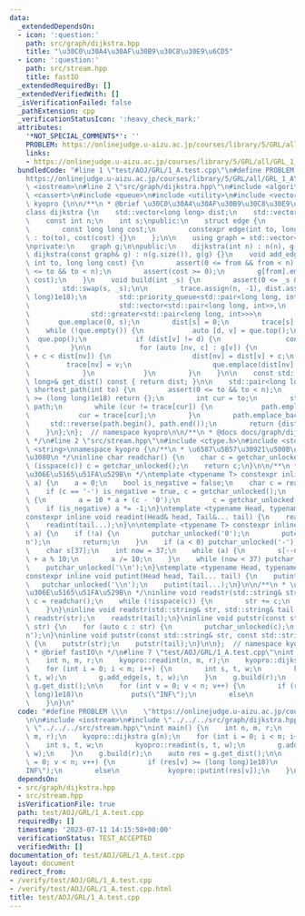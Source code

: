 ```yaml
---
data:
  _extendedDependsOn:
  - icon: ':question:'
    path: src/graph/dijkstra.hpp
    title: "\u30C0\u30A4\u30AF\u30B9\u30C8\u30E9\u6CD5"
  - icon: ':question:'
    path: src/stream.hpp
    title: fastIO
  _extendedRequiredBy: []
  _extendedVerifiedWith: []
  _isVerificationFailed: false
  _pathExtension: cpp
  _verificationStatusIcon: ':heavy_check_mark:'
  attributes:
    '*NOT_SPECIAL_COMMENTS*': ''
    PROBLEM: https://onlinejudge.u-aizu.ac.jp/courses/library/5/GRL/all/GRL_1_A
    links:
    - https://onlinejudge.u-aizu.ac.jp/courses/library/5/GRL/all/GRL_1_A
  bundledCode: "#line 1 \"test/AOJ/GRL/1_A.test.cpp\"\n#define PROBLEM \\\n    \"\
    https://onlinejudge.u-aizu.ac.jp/courses/library/5/GRL/all/GRL_1_A\"\n\n#include\
    \ <iostream>\n#line 2 \"src/graph/dijkstra.hpp\"\n#include <algorithm>\n#include\
    \ <cassert>\n#include <queue>\n#include <utility>\n#include <vector>\nnamespace\
    \ kyopro {\n\n/**\n * @brief \u30C0\u30A4\u30AF\u30B9\u30C8\u30E9\u6CD5\n */\n\
    class dijkstra {\n    std::vector<long long> dist;\n    std::vector<int> trace;\n\
    \    const int n;\n    int s;\npublic:\n    struct edge {\n        const int to;\n\
    \        const long long cost;\n        constexpr edge(int to, long long cost)\
    \ : to(to), cost(cost) {}\n    };\n\n    using graph = std::vector<std::vector<edge>>;\n\
    \nprivate:\n    graph g;\n\npublic:\n    dijkstra(int n) : n(n), g(n) {}\n   \
    \ dijkstra(const graph& g) : n(g.size()), g(g) {}\n    void add_edge(int from,\
    \ int to, long long cost) {\n        assert(0 <= from && from < n);\n        assert(0\
    \ <= to && to < n);\n        assert(cost >= 0);\n        g[from].emplace_back(to,\
    \ cost);\n    }\n    void build(int _s) {\n        assert(0 <= _s && _s < n);\n\
    \        std::swap(s, _s);\n\n        trace.assign(n, -1), dist.assign(n, (long\
    \ long)1e18);\n        std::priority_queue<std::pair<long long, int>,\n      \
    \                      std::vector<std::pair<long long, int>>,\n             \
    \               std::greater<std::pair<long long, int>>>\n            que;\n \
    \       que.emplace(0, s);\n        dist[s] = 0;\n        trace[s] = s;\n    \
    \    while (!que.empty()) {\n            auto [d, v] = que.top();\n          \
    \  que.pop();\n            if (dist[v] != d) {\n                continue;\n  \
    \          }\n\n            for (auto [nv, c] : g[v]) {\n                if (dist[v]\
    \ + c < dist[nv]) {\n                    dist[nv] = dist[v] + c;\n           \
    \         trace[nv] = v;\n                    que.emplace(dist[nv], nv);\n   \
    \             }\n            }\n        }\n    }\n\n    const std::vector<long\
    \ long>& get_dist() const { return dist; }\n\n    std::pair<long long, std::vector<int>>\
    \ shortest_path(int to) {\n        assert(0 <= to && to < n);\n        if (dist[to]\
    \ >= (long long)1e18) return {};\n        int cur = to;\n        std::vector<int>\
    \ path;\n        while (cur != trace[cur]) {\n            path.emplace_back(cur);\n\
    \            cur = trace[cur];\n        }\n        path.emplace_back(s);\n   \
    \     std::reverse(path.begin(), path.end());\n        return {dist[to], path};\n\
    \    }\n};\n};  // namespace kyopro\n\n/**\n * @docs docs/graph/dijkstra.md\n\
    \ */\n#line 2 \"src/stream.hpp\"\n#include <ctype.h>\n#include <stdio.h>\n#include\
    \ <string>\nnamespace kyopro {\n/**\n * \u6587\u5B57\u30921\u500B\u8AAD\u307F\u8FBC\
    \u3080\n */\ninline char readchar() {\n    char c = getchar_unlocked();\n    while\
    \ (isspace(c)) c = getchar_unlocked();\n    return c;\n}\n\n/**\n *  \u6574\u6570\
    \u306E\u5165\u51FA\u529B\n */\ntemplate <typename T> constexpr inline void readint(T&\
    \ a) {\n    a = 0;\n    bool is_negative = false;\n    char c = readchar();\n\
    \    if (c == '-') is_negative = true, c = getchar_unlocked();\n    while (isdigit(c))\
    \ {\n        a = 10 * a + (c - '0');\n        c = getchar_unlocked();\n    }\n\
    \    if (is_negative) a *= -1;\n}\ntemplate <typename Head, typename... Tail>\n\
    constexpr inline void readint(Head& head, Tail&... tail) {\n    readint(head);\n\
    \    readint(tail...);\n}\n\ntemplate <typename T> constexpr inline void putint(T\
    \ a) {\n    if (!a) {\n        putchar_unlocked('0');\n        putchar_unlocked('\\\
    n');\n        return;\n    }\n    if (a < 0) putchar_unlocked('-'), a *= -1;\n\
    \    char s[37];\n    int now = 37;\n    while (a) {\n        s[--now] = (char)'0'\
    \ + a % 10;\n        a /= 10;\n    }\n    while (now < 37) putchar_unlocked(s[now++]);\n\
    \    putchar_unlocked('\\n');\n}\ntemplate <typename Head, typename... Tail>\n\
    constexpr inline void putint(Head head, Tail... tail) {\n    putint(head);\n \
    \   putchar_unlocked('\\n');\n    putint(tail...);\n}\n\n/**\n * \u6587\u5B57\u5217\
    \u306E\u5165\u51FA\u529B\n */\ninline void readstr(std::string& str) {\n    char\
    \ c = readchar();\n    while (!isspace(c)) {\n        str += c;\n        c = getchar_unlocked();\n\
    \    }\n}\ninline void readstr(std::string& str, std::string& tail...) {\n   \
    \ readstr(str);\n    readstr(tail);\n}\ninline void putstr(const std::string&\
    \ str) {\n    for (auto c : str) {\n        putchar_unlocked(c);\n    }\n    putchar_unlocked('\\\
    n');\n}\ninline void putstr(const std::string& str, const std::string& tail...)\
    \ {\n    putstr(str);\n    putstr(tail);\n}\n\n};  // namespace kyopro\n\n/**\n\
    \ * @brief fastIO\n */\n#line 7 \"test/AOJ/GRL/1_A.test.cpp\"\nint main() {\n\
    \    int n, m, r;\n    kyopro::readint(n, m, r);\n    kyopro::dijkstra g(n);\n\
    \    for (int i = 0; i < m; i++) {\n        int s, t, w;\n        kyopro::readint(s,\
    \ t, w);\n        g.add_edge(s, t, w);\n    }\n    g.build(r);\n    auto res =\
    \ g.get_dist();\n\n    for (int v = 0; v < n; v++) {\n        if (res[v] >= (long\
    \ long)1e18)\n            puts(\"INF\");\n        else\n            kyopro::putint(res[v]);\n\
    \    }\n}\n"
  code: "#define PROBLEM \\\n    \"https://onlinejudge.u-aizu.ac.jp/courses/library/5/GRL/all/GRL_1_A\"\
    \n\n#include <iostream>\n#include \"../../../src/graph/dijkstra.hpp\"\n#include\
    \ \"../../../src/stream.hpp\"\nint main() {\n    int n, m, r;\n    kyopro::readint(n,\
    \ m, r);\n    kyopro::dijkstra g(n);\n    for (int i = 0; i < m; i++) {\n    \
    \    int s, t, w;\n        kyopro::readint(s, t, w);\n        g.add_edge(s, t,\
    \ w);\n    }\n    g.build(r);\n    auto res = g.get_dist();\n\n    for (int v\
    \ = 0; v < n; v++) {\n        if (res[v] >= (long long)1e18)\n            puts(\"\
    INF\");\n        else\n            kyopro::putint(res[v]);\n    }\n}"
  dependsOn:
  - src/graph/dijkstra.hpp
  - src/stream.hpp
  isVerificationFile: true
  path: test/AOJ/GRL/1_A.test.cpp
  requiredBy: []
  timestamp: '2023-07-11 14:15:58+00:00'
  verificationStatus: TEST_ACCEPTED
  verifiedWith: []
documentation_of: test/AOJ/GRL/1_A.test.cpp
layout: document
redirect_from:
- /verify/test/AOJ/GRL/1_A.test.cpp
- /verify/test/AOJ/GRL/1_A.test.cpp.html
title: test/AOJ/GRL/1_A.test.cpp
---
```

